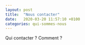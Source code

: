 ```yaml
---
layout: post
title:  "Nous contacter"
date:   2020-03-20 11:57:10 +0100
categories: qui-sommes-nous
---
```

Qui contacter ? Comment ? 
<!--more-->


